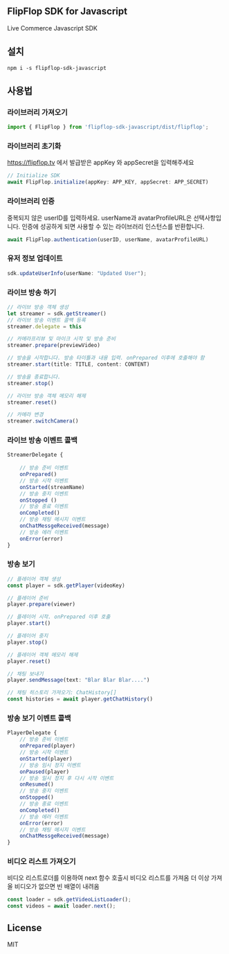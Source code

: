 ## FlipFlop SDK for Javascript

Live Commerce Javascript SDK 

## 설치
```
npm i -s flipflop-sdk-javascript
```
## 사용법
### 라이브러리 가져오기

```javascript
import { FlipFlop } from 'flipflop-sdk-javascript/dist/flipflop';

```

### 라이브러리 초기화

https://flipflop.tv 에서 발급받은 appKey 와 appSecret을 입력해주세요

```javascript
// Initialize SDK
await FlipFlop.initialize(appKey: APP_KEY, appSecret: APP_SECRET)
```

### 라이브러리 인증

중복되지 않은 userID를 입력하세요. 
userName과 avatarProfileURL은 선택사항입니다.
인증에 성공하게 되면 사용할 수 있는 라이브러리 인스턴스를 반환합니다.

```javascript
await FlipFlop.authentication(userID, userName, avatarProfileURL)

```

### 유저 정보 업데이트
```javascript
sdk.updateUserInfo(userName: "Updated User");
```

### 라이브 방송 하기
```javascript
// 라이브 방송 객체 생성
let streamer = sdk.getStreamer()
// 라이브 방송 이벤트 콜백 등록
streamer.delegate = this

// 카메라프리뷰 및 마이크 시작 및 방송 준비
streamer.prepare(previewVideo)

// 방송을 시작합니다. 방송 타이틀과 내용 입력. onPrepared 이후에 호출해야 함
streamer.start(title: TITLE, content: CONTENT)

// 방송을 종료합니다.
streamer.stop()

// 라이브 방송 객체 메모리 해제
streamer.reset()

// 카메라 변경
streamer.switchCamera()
```

### 라이브 방송 이벤트 콜백
```javascript
StreamerDelegate { 
    
    // 방송 준비 이벤트
    onPrepared()
    // 방송 시작 이벤트
    onStarted(streamName)
    // 방송 중지 이벤트
    onStopped ()
    // 방송 종료 이벤트
    onCompleted()
    // 방송 채팅 메시지 이벤트
    onChatMessgeReceived(message)
    // 방송 에러 이벤트
    onError(error)
}
```

### 방송 보기
```javascript
// 플레이어 객체 생성
const player = sdk.getPlayer(videoKey)

// 플레이어 준비
player.prepare(viewer)

// 플레이어 시작. onPrepared 이후 호출
player.start()

// 플레이어 중지
player.stop()

// 플레이어 객체 메모리 해제
player.reset()

// 채팅 보내기
player.sendMessage(text: "Blar Blar Blar....")

// 채팅 히스토리 가져오기: ChatHistory[]
const histories = await player.getChatHistory()
```

### 방송 보기 이벤트 콜백
```javascript
PlayerDelegate {
    // 방송 준비 이벤트
    onPrepared(player)
    // 방송 시작 이벤트
    onStarted(player)
    // 방송 임시 정지 이벤트
    onPaused(player)
    // 방송 일시 정지 후 다시 시작 이벤트
    onResumed()
    // 방송 중지 이벤트
    onStopped()
    // 방송 종료 이벤트
    onCompleted()
    // 방송 에러 이벤트
    onError(error)
    // 방송 채팅 메시지 이벤트
    onChatMessgeReceived(message)
}
```

### 비디오 리스트 가져오기

비디오 리스트로더를 이용하여 next 함수 호출시 비디오 리스트를 가져옴
더 이상 가져올 비디오가 없으면 빈 배열이 내려옴

```javascript
const loader = sdk.getVideoListLoader();
const videos = await loader.next();
```

## License 
MIT
